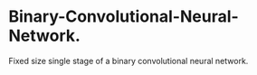 # Binary-Convolutional-Neural-Network.
Fixed size single stage of a binary convolutional neural network.
